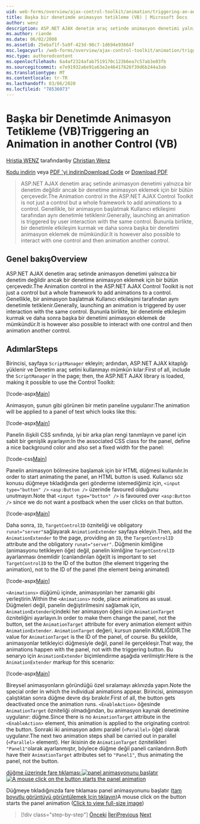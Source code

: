 ```yaml
---
uid: web-forms/overview/ajax-control-toolkit/animation/triggering-an-animation-in-another-control-vb
title: Başka bir denetimde animasyon tetikleme (VB) | Microsoft Docs
author: wenz
description: ASP.NET AJAX denetim araç setinde animasyon denetimi yalnızca bir denetim değildir ancak bir denetime animasyon eklemek için bir bütün çerçevedir. Genellikle, bir...
ms.author: riande
ms.date: 06/02/2008
ms.assetid: 25ebaf1f-5a9f-423d-98c7-1d694e93664f
msc.legacyurl: /web-forms/overview/ajax-control-toolkit/animation/triggering-an-animation-in-another-control-vb
msc.type: authoredcontent
ms.openlocfilehash: 6a4af2324afab7519170c123b6ea7c57ab3e03fb
ms.sourcegitcommit: e7e91932a6e91a63e2e46417626f39d6b244a3ab
ms.translationtype: MT
ms.contentlocale: tr-TR
ms.lasthandoff: 03/06/2020
ms.locfileid: "78536073"
---
```

# <a name="triggering-an-animation-in-another-control-vb"></a><span data-ttu-id="1fc2d-104">Başka bir Denetimde Animasyon Tetikleme (VB)</span><span class="sxs-lookup"><span data-stu-id="1fc2d-104">Triggering an Animation in another Control (VB)</span></span>

<span data-ttu-id="1fc2d-105">[Hristia WENZ](https://github.com/wenz) tarafından</span><span class="sxs-lookup"><span data-stu-id="1fc2d-105">by [Christian Wenz](https://github.com/wenz)</span></span>

<span data-ttu-id="1fc2d-106">[Kodu indirin](https://download.microsoft.com/download/f/9/a/f9a26acd-8df4-4484-8a18-199e4598f411/Animation8.vb.zip) veya [PDF 'yi indirin](https://download.microsoft.com/download/6/7/1/6718d452-ff89-4d3f-a90e-c74ec2d636a3/animation8VB.pdf)</span><span class="sxs-lookup"><span data-stu-id="1fc2d-106">[Download Code](https://download.microsoft.com/download/f/9/a/f9a26acd-8df4-4484-8a18-199e4598f411/Animation8.vb.zip) or [Download PDF](https://download.microsoft.com/download/6/7/1/6718d452-ff89-4d3f-a90e-c74ec2d636a3/animation8VB.pdf)</span></span>

> <span data-ttu-id="1fc2d-107">ASP.NET AJAX denetim araç setinde animasyon denetimi yalnızca bir denetim değildir ancak bir denetime animasyon eklemek için bir bütün çerçevedir.</span><span class="sxs-lookup"><span data-stu-id="1fc2d-107">The Animation control in the ASP.NET AJAX Control Toolkit is not just a control but a whole framework to add animations to a control.</span></span> <span data-ttu-id="1fc2d-108">Genellikle, bir animasyon başlatmak Kullanıcı etkileşimi tarafından aynı denetimle tetiklenir.</span><span class="sxs-lookup"><span data-stu-id="1fc2d-108">Generally, launching an animation is triggered by user interaction with the same control.</span></span> <span data-ttu-id="1fc2d-109">Bununla birlikte, bir denetimle etkileşim kurmak ve daha sonra başka bir denetimi animasyon eklemek de mümkündür.</span><span class="sxs-lookup"><span data-stu-id="1fc2d-109">It is however also possible to interact with one control and then animation another control.</span></span>

## <a name="overview"></a><span data-ttu-id="1fc2d-110">Genel bakış</span><span class="sxs-lookup"><span data-stu-id="1fc2d-110">Overview</span></span>

<span data-ttu-id="1fc2d-111">ASP.NET AJAX denetim araç setinde animasyon denetimi yalnızca bir denetim değildir ancak bir denetime animasyon eklemek için bir bütün çerçevedir.</span><span class="sxs-lookup"><span data-stu-id="1fc2d-111">The Animation control in the ASP.NET AJAX Control Toolkit is not just a control but a whole framework to add animations to a control.</span></span> <span data-ttu-id="1fc2d-112">Genellikle, bir animasyon başlatmak Kullanıcı etkileşimi tarafından aynı denetimle tetiklenir.</span><span class="sxs-lookup"><span data-stu-id="1fc2d-112">Generally, launching an animation is triggered by user interaction with the same control.</span></span> <span data-ttu-id="1fc2d-113">Bununla birlikte, bir denetimle etkileşim kurmak ve daha sonra başka bir denetimi animasyon eklemek de mümkündür.</span><span class="sxs-lookup"><span data-stu-id="1fc2d-113">It is however also possible to interact with one control and then animation another control.</span></span>

## <a name="steps"></a><span data-ttu-id="1fc2d-114">Adımlar</span><span class="sxs-lookup"><span data-stu-id="1fc2d-114">Steps</span></span>

<span data-ttu-id="1fc2d-115">Birincisi, sayfaya `ScriptManager` ekleyin; ardından, ASP.NET AJAX kitaplığı yüklenir ve Denetim araç setini kullanmayı mümkün kılar:</span><span class="sxs-lookup"><span data-stu-id="1fc2d-115">First of all, include the `ScriptManager` in the page; then, the ASP.NET AJAX library is loaded, making it possible to use the Control Toolkit:</span></span>

[!code-aspx[Main](triggering-an-animation-in-another-control-vb/samples/sample1.aspx)]

<span data-ttu-id="1fc2d-116">Animasyon, şunun gibi görünen bir metin paneline uygulanır:</span><span class="sxs-lookup"><span data-stu-id="1fc2d-116">The animation will be applied to a panel of text which looks like this:</span></span>

[!code-aspx[Main](triggering-an-animation-in-another-control-vb/samples/sample2.aspx)]

<span data-ttu-id="1fc2d-117">Panelin ilişkili CSS sınıfında, iyi bir arka plan rengi tanımlayın ve panel için sabit bir genişlik ayarlayın:</span><span class="sxs-lookup"><span data-stu-id="1fc2d-117">In the associated CSS class for the panel, define a nice background color and also set a fixed width for the panel:</span></span>

[!code-css[Main](triggering-an-animation-in-another-control-vb/samples/sample3.css)]

<span data-ttu-id="1fc2d-118">Panelin animasyon bölmesine başlamak için bir HTML düğmesi kullanılır.</span><span class="sxs-lookup"><span data-stu-id="1fc2d-118">In order to start animating the panel, an HTML button is used.</span></span> <span data-ttu-id="1fc2d-119">Kullanıcı söz konusu düğmeye tıkladığında geri gönderme istemediğimiz için, `<input type="button" />` `<asp:Button />` üzerinde favoured olduğunu unutmayın.</span><span class="sxs-lookup"><span data-stu-id="1fc2d-119">Note that `<input type="button" />` is favoured over `<asp:Button />` since we do not want a postback when the user clicks on that button.</span></span>

[!code-aspx[Main](triggering-an-animation-in-another-control-vb/samples/sample4.aspx)]

<span data-ttu-id="1fc2d-120">Daha sonra, `ID`, `TargetControlID` özniteliği ve obligatory `runat="server"`sağlayarak `AnimationExtender` sayfaya ekleyin.</span><span class="sxs-lookup"><span data-stu-id="1fc2d-120">Then, add the `AnimationExtender` to the page, providing an `ID`, the `TargetControlID` attribute and the obligatory `runat="server"`.</span></span> <span data-ttu-id="1fc2d-121">Düğmenin kimliğine (animasyonu tetikleyen öğe) değil, panelin kimliğine `TargetControlID` ayarlanması önemlidir (canlandırılan öğe)</span><span class="sxs-lookup"><span data-stu-id="1fc2d-121">It is important to set `TargetControlID` to the ID of the button (the element triggering the animation), not to the ID of the panel (the element being animated)</span></span>

[!code-aspx[Main](triggering-an-animation-in-another-control-vb/samples/sample5.aspx)]

<span data-ttu-id="1fc2d-122">`<Animations>` düğümü içinde, animasyonları her zamanki gibi yerleştirin.</span><span class="sxs-lookup"><span data-stu-id="1fc2d-122">Within the `<Animations>` node, place animations as usual.</span></span> <span data-ttu-id="1fc2d-123">Düğmeleri değil, panelin değiştirilmesini sağlamak için, `AnimationExtender`içindeki her animasyon öğesi için `AnimationTarget` özniteliğini ayarlayın.</span><span class="sxs-lookup"><span data-stu-id="1fc2d-123">In order to make them change the panel, not the button, set the `AnimationTarget` attribute for every animation element within `AnimationExtender`.</span></span> <span data-ttu-id="1fc2d-124">`AnimationTarget` değeri, kursun panelin KIMLIĞIDIR.</span><span class="sxs-lookup"><span data-stu-id="1fc2d-124">The value for `AnimationTarget` is the ID of the panel, of course.</span></span> <span data-ttu-id="1fc2d-125">Bu şekilde, animasyonlar tetikleyici düğmesiyle değil, panel ile gerçekleşir.</span><span class="sxs-lookup"><span data-stu-id="1fc2d-125">That way, the animations happen with the panel, not with the triggering button.</span></span> <span data-ttu-id="1fc2d-126">Bu senaryo için `AnimationExtender` biçimlendirme aşağıda verilmiştir:</span><span class="sxs-lookup"><span data-stu-id="1fc2d-126">Here is the `AnimationExtender` markup for this scenario:</span></span>

[!code-aspx[Main](triggering-an-animation-in-another-control-vb/samples/sample6.aspx)]

<span data-ttu-id="1fc2d-127">Bireysel animasyonların göründüğü özel sıralamayı aklınızda yapın.</span><span class="sxs-lookup"><span data-stu-id="1fc2d-127">Note the special order in which the individual animations appear.</span></span> <span data-ttu-id="1fc2d-128">Birincisi, animasyon çalıştıktan sonra düğme devre dışı bırakılır.</span><span class="sxs-lookup"><span data-stu-id="1fc2d-128">First of all, the button gets deactivated once the animation runs.</span></span> <span data-ttu-id="1fc2d-129">`<EnableAction>` öğesinde `AnimationTarget` özniteliği olmadığından, bu animasyon kaynak denetimine uygulanır: düğme.</span><span class="sxs-lookup"><span data-stu-id="1fc2d-129">Since there is no `AnimationTarget` attribute in the `<EnableAction>` element, this animation is applied to the originating control: the button.</span></span> <span data-ttu-id="1fc2d-130">Sonraki iki animasyon adımı paralel (`<Parallel>` öğe) olarak uygulanır.</span><span class="sxs-lookup"><span data-stu-id="1fc2d-130">The next two animation steps shall be carried out in parallel (`<Parallel>` element).</span></span> <span data-ttu-id="1fc2d-131">Her ikisinin de `AnimationTarget` öznitelikleri `"Panel1"`olarak ayarlanmıştır, böylece düğme değil paneli canlandırın.</span><span class="sxs-lookup"><span data-stu-id="1fc2d-131">Both have their `AnimationTarget` attributes set to `"Panel1"`, thus animating the panel, not the button.</span></span>

<span data-ttu-id="1fc2d-132">[düğme üzerinde fare tıklaması ![panel animasyonunu başlatır](triggering-an-animation-in-another-control-vb/_static/image2.png)](triggering-an-animation-in-another-control-vb/_static/image1.png)</span><span class="sxs-lookup"><span data-stu-id="1fc2d-132">[![A mouse click on the button starts the panel animation](triggering-an-animation-in-another-control-vb/_static/image2.png)](triggering-an-animation-in-another-control-vb/_static/image1.png)</span></span>

<span data-ttu-id="1fc2d-133">Düğmeye tıkladığınızda fare tıklaması panel animasyonunu başlatır ([tam boyutlu görüntüyü görüntülemek Için tıklayın](triggering-an-animation-in-another-control-vb/_static/image3.png))</span><span class="sxs-lookup"><span data-stu-id="1fc2d-133">A mouse click on the button starts the panel animation ([Click to view full-size image](triggering-an-animation-in-another-control-vb/_static/image3.png))</span></span>

> [!div class="step-by-step"]
> <span data-ttu-id="1fc2d-134">[Önceki](disabling-actions-during-animation-vb.md)
> [İleri](modifying-animations-from-the-server-side-vb.md)</span><span class="sxs-lookup"><span data-stu-id="1fc2d-134">[Previous](disabling-actions-during-animation-vb.md)
[Next](modifying-animations-from-the-server-side-vb.md)</span></span>

